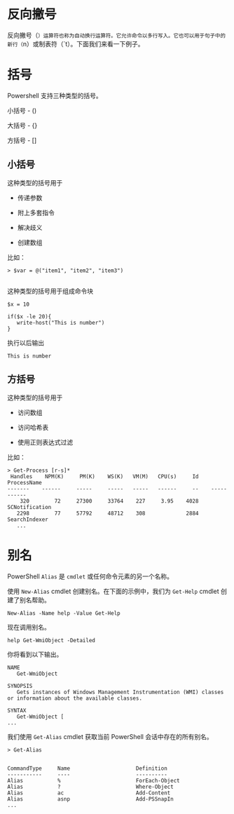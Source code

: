 # 反向撇号

反向撇号（`）运算符也称为自动换行运算符。它允许命令以多行写入。它也可以用于句子中的新行（`n）或制表符（`t）。下面我们来看一下例子。

# 括号
Powershell 支持三种类型的括号。

小括号 - ()

大括号 - {}

方括号 - []
## 小括号
这种类型的括号用于

* 传递参数

* 附上多套指令

* 解决歧义

* 创建数组

比如：
```
> $var = @("item1", "item2", "item3")
```
## 

这种类型的括号用于组成命令块


```
$x = 10

if($x -le 20){
   write-host("This is number")
}
```
执行以后输出

```
This is number
```
## 方括号

这种类型的括号用于

* 访问数组

* 访问哈希表

* 使用正则表达式过滤

比如：
```
> Get-Process [r-s]*
 Handles    NPM(K)     PM(K)    WS(K)   VM(M)   CPU(s)     Id    ProcessName
-------    ------     -----     -----   -----   ------     --    -----------  
    320        72     27300     33764    227     3.95    4028    SCNotification 
   2298        77     57792     48712    308             2884    SearchIndexer
   ...
```

# 别名

PowerShell `Alias` 是 `cmdlet` 或任何命令元素的另一个名称。

使用 `New-Alias` cmdlet 创建别名。在下面的示例中，我们为 `Get-Help` cmdlet 创建了别名帮助。

```
New-Alias -Name help -Value Get-Help
```

现在调用别名。
```
help Get-WmiObject -Detailed
```
你将看到以下输出。
```
NAME
   Get-WmiObject
    
SYNOPSIS
   Gets instances of Windows Management Instrumentation (WMI) classes or information about the available classes.    
    
SYNTAX
   Get-WmiObject [
...
```

我们使用 `Get-Alias` cmdlet 获取当前 PowerShell 会话中存在的所有别名。

```
> Get-Alias


CommandType     Name                     Definition
-----------     ----                     ----------  
Alias           %                        ForEach-Object
Alias           ?                        Where-Object
Alias           ac                       Add-Content
Alias           asnp                     Add-PSSnapIn 
...
```

